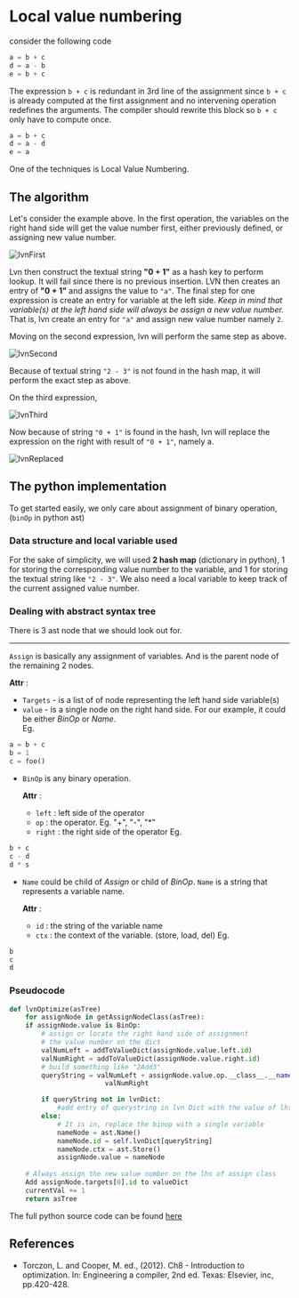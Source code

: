 # Local value numbering
consider the following code
```python
a = b + c
d = a - b
e = b + c
```
The expression `b + c` is redundant in 3rd line of the assignment since `b + c` is already computed at the first assignment and no intervening operation redefines the arguments. The compiler should rewrite this block so `b + c` only have to compute once. 
```python
a = b + c
d = a - d
e = a
```
One of the techniques is Local Value Numbering. 

## The algorithm
Let's consider the example above. In the first operation, the variables on the right hand side will get the value number first, either previously defined, or assigning new value number. 

![lvnFirst](https://github.com/usagitoneko97/python-ast/blob/master/A2.LVN/resources/lvnFirst.svg)

Lvn then construct the textual string **"0 + 1"** as a hash key to perform lookup. It will fail since there is no previous insertion. LVN then creates an entry of **"0 + 1"** and assigns the value to `"a"`. The final step for one expression is create an entry for variable at the left side. *Keep in mind that variable(s) at the left hand side will always be assign a new value number.* That is, lvn create an entry for `"a"` and assign new value number namely `2`. 

Moving on the second expression, lvn will perform the same step as above. 

![lvnSecond](https://github.com/usagitoneko97/python-ast/blob/master/A2.LVN/resources/lvnSecond.svg)

Because of textual string `"2 - 3"` is not found in the hash map, it will perform the exact step as above. 

On the third expression, 

![lvnThird](https://github.com/usagitoneko97/python-ast/blob/master/A2.LVN/resources/lvnThird.svg)

Now because of string `"0 + 1"` is found in the hash, lvn will replace the expression on the right with result of `"0 + 1"`, namely a.

![lvnReplaced](https://github.com/usagitoneko97/python-ast/blob/master/A2.LVN/resources/lvnReplaced.svg)

## The python implementation
To get started easily, we only care about assignment of binary operation, (`binOp` in python ast)
### Data structure and local variable used
For the sake of simplicity, we will used **2 hash map** (dictionary in python), 1 for storing the corresponding value number to the variable, and 1 for storing the textual string like `"2 - 3"`. We also need a local variable to keep track of the current assigned value number. 

### Dealing with abstract syntax tree
There is 3 ast node that we should look out for. 

---

`Assign` is basically any assignment of variables. And is the parent node of the remaining 2 nodes. 

**Attr** :  
- `Targets` - is a list of of node representing the left hand side variable(s)
- `value` - is a single node on the right hand side. For our example, it could be either *BinOp* or *Name*.  
Eg.
```python
a = b + c
b = 1
c = foo()
```
- `BinOp` is any binary operation.

    **Attr** :
    - `left` : left side of the operator
    - `op` : the operator. Eg. "+", "-", "*"
    - `right` : the right side of the operator
 Eg.
```python
b + c
c - d
d * s
```
- `Name` could be child of *Assign* or child of *BinOp*. `Name` is a string that represents a variable name.

    **Attr** :
    - `id` : the string of the variable name
    - `ctx` : the context of the variable. (store, load, del)
Eg. 
```python
b
c
d
```

### Pseudocode
```python
def lvnOptimize(asTree)
    for assignNode in getAssignNodeClass(asTree):
    if assignNode.value is BinOp:
        # assign or locate the right hand side of assignment
        # the value number on the dict
        valNumLeft = addToValueDict(assignNode.value.left.id)
        valNumRight = addToValueDict(assignNode.value.right.id)
        # build something like "2Add3"
        queryString = valNumLeft + assignNode.value.op.__class__.__name__ +
                        valNumRight

        if queryString not in lvnDict:
            #add entry of querystring in lvn Dict with the value of lhs var name
        else:
            # It is in, replace the binop with a single variable
            nameNode = ast.Name()
            nameNode.id = self.lvnDict[queryString]
            nameNode.ctx = ast.Store()
            assignNode.value = nameNode
    
    # Always assign the new value number on the lhs of assign class
    Add assignNode.targets[0].id to valueDict
    currentVal += 1
    return asTree
```

The full python source code can be found [here](https://github.com/usagitoneko97/python-ast/blob/master/A2.LVN/lvn.py)

## References
- Torczon, L. and Cooper, M. ed., (2012). Ch8 - Introduction to optimization. In: Engineering a compiler, 2nd ed. Texas: Elsevier, inc, pp.420-428.